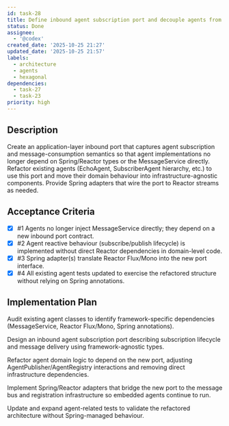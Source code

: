 ```yaml
---
id: task-28
title: Define inbound agent subscription port and decouple agents from infrastructure
status: Done
assignee:
  - '@codex'
created_date: '2025-10-25 21:27'
updated_date: '2025-10-25 21:57'
labels:
  - architecture
  - agents
  - hexagonal
dependencies:
  - task-27
  - task-23
priority: high
---
```


## Description

<!-- SECTION:DESCRIPTION:BEGIN -->
Create an application-layer inbound port that captures agent subscription and message-consumption semantics so that agent implementations no longer depend on Spring/Reactor types or the MessageService directly. Refactor existing agents (EchoAgent, SubscriberAgent hierarchy, etc.) to use this port and move their domain behaviour into infrastructure-agnostic components. Provide Spring adapters that wire the port to Reactor streams as needed.
<!-- SECTION:DESCRIPTION:END -->

## Acceptance Criteria
<!-- AC:BEGIN -->
- [x] #1 Agents no longer inject MessageService directly; they depend on a new inbound port contract.
- [x] #2 Agent reactive behaviour (subscribe/publish lifecycle) is implemented without direct Reactor dependencies in domain-level code.
- [x] #3 Spring adapter(s) translate Reactor Flux/Mono into the new port interface.
- [x] #4 All existing agent tests updated to exercise the refactored structure without relying on Spring annotations.
<!-- AC:END -->

## Implementation Plan

<!-- SECTION:PLAN:BEGIN -->
Audit existing agent classes to identify framework-specific dependencies (MessageService, Reactor Flux/Mono, Spring annotations).

Design an inbound agent subscription port describing subscription lifecycle and message delivery using framework-agnostic types.

Refactor agent domain logic to depend on the new port, adjusting AgentPublisher/AgentRegistry interactions and removing direct infrastructure dependencies.

Implement Spring/Reactor adapters that bridge the new port to the message bus and registration infrastructure so embedded agents continue to run.

Update and expand agent-related tests to validate the refactored architecture without Spring-managed behaviour.
<!-- SECTION:PLAN:END -->
